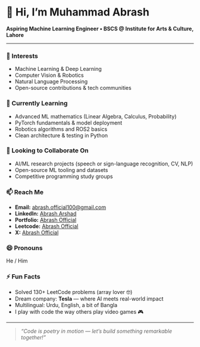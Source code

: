 # 👋 Hi, I’m Muhammad Abrash

**Aspiring Machine Learning Engineer • BSCS @ Institute for Arts & Culture, Lahore**

---

### 👀 Interests
- Machine Learning & Deep Learning  
- Computer Vision & Robotics  
- Natural Language Processing  
- Open-source contributions & tech communities  

### 🌱 Currently Learning
- Advanced ML mathematics (Linear Algebra, Calculus, Probability)  
- PyTorch fundamentals & model deployment  
- Robotics algorithms and ROS2 basics  
- Clean architecture & testing in Python  

### 💞️ Looking to Collaborate On
- AI/ML research projects (speech or sign-language recognition, CV, NLP)  
- Open-source ML tooling and datasets  
- Competitive programming study groups  

### 📫 Reach Me
- **Email:** abrash.official100@gmail.com  
- **LinkedIn:** [Abrash Arshad](https://www.linkedin.com/in/abrash-arshad-205b172a7/)  
- **Portfolio:** [Abrash Official](https://abrash-official.netlify.app/)  
- **Leetcode:** [Abrash Official](https://leetcode.com/u/Abrash-Official/)  
- **X:** [Abrash Official](https://x.com/Abrash_Official)  

### 😄 Pronouns
He / Him

### ⚡ Fun Facts
- Solved 130+ LeetCode problems (array lover 🤓)  
- Dream company: **Tesla** — where AI meets real-world impact  
- Multilingual: Urdu, English, a bit of Bangla  
- I play with code the way others play video games 🎮  

---

> *“Code is poetry in motion — let’s build something remarkable together!”*

<!---
Abrash-Official/Abrash-Official is a ✨ special ✨ repository because its `README.md` appears on your GitHub profile.
You can click the Preview link to take a look at your changes.
--->
